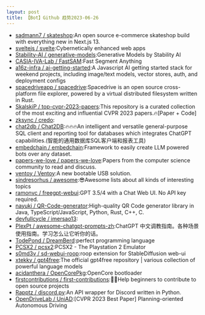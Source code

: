```yaml
---
layout: post
title: 【Bot】Github 趋势2023-06-26
---
```


* [sadmann7 / skateshop](https://github.com/sadmann7/skateshop):An open source e-commerce skateshop build with everything new in Next.js 13.
* [sveltejs / svelte](https://github.com/sveltejs/svelte):Cybernetically enhanced web apps
* [Stability-AI / generative-models](https://github.com/Stability-AI/generative-models):Generative Models by Stability AI
* [CASIA-IVA-Lab / FastSAM](https://github.com/CASIA-IVA-Lab/FastSAM):Fast Segment Anything
* [a16z-infra / ai-getting-started](https://github.com/a16z-infra/ai-getting-started):A Javascript AI getting started stack for weekend projects, including image/text models, vector stores, auth, and deployment configs
* [spacedriveapp / spacedrive](https://github.com/spacedriveapp/spacedrive):Spacedrive is an open source cross-platform file explorer, powered by a virtual distributed filesystem written in Rust.
* [SkalskiP / top-cvpr-2023-papers](https://github.com/SkalskiP/top-cvpr-2023-papers):This repository is a curated collection of the most exciting and influential CVPR 2023 papers.🔥[Paper + Code]
* [zksync / credo](https://github.com/zksync/credo):
* [chat2db / Chat2DB](https://github.com/chat2db/Chat2DB):🔥🔥🔥An intelligent and versatile general-purpose SQL client and reporting tool for databases which integrates ChatGPT capabilities.(智能的通用数据库SQL客户端和报表工具)
* [embedchain / embedchain](https://github.com/embedchain/embedchain):Framework to easily create LLM powered bots over any dataset.
* [papers-we-love / papers-we-love](https://github.com/papers-we-love/papers-we-love):Papers from the computer science community to read and discuss.
* [ventoy / Ventoy](https://github.com/ventoy/Ventoy):A new bootable USB solution.
* [sindresorhus / awesome](https://github.com/sindresorhus/awesome):😎Awesome lists about all kinds of interesting topics
* [ramonvc / freegpt-webui](https://github.com/ramonvc/freegpt-webui):GPT 3.5/4 with a Chat Web UI. No API key required.
* [nayuki / QR-Code-generator](https://github.com/nayuki/QR-Code-generator):High-quality QR Code generator library in Java, TypeScript/JavaScript, Python, Rust, C++, C.
* [devfullcycle / imersao13](https://github.com/devfullcycle/imersao13):
* [PlexPt / awesome-chatgpt-prompts-zh](https://github.com/PlexPt/awesome-chatgpt-prompts-zh):ChatGPT 中文调教指南。各种场景使用指南。学习怎么让它听你的话。
* [TodePond / DreamBerd](https://github.com/TodePond/DreamBerd):perfect programming language
* [PCSX2 / pcsx2](https://github.com/PCSX2/pcsx2):PCSX2 - The Playstation 2 Emulator
* [s0md3v / sd-webui-roop](https://github.com/s0md3v/sd-webui-roop):roop extension for StableDiffusion web-ui
* [xtekky / gpt4free](https://github.com/xtekky/gpt4free):The official gpt4free repository | various collection of powerful language models
* [acidanthera / OpenCorePkg](https://github.com/acidanthera/OpenCorePkg):OpenCore bootloader
* [firstcontributions / first-contributions](https://github.com/firstcontributions/first-contributions):🚀✨Help beginners to contribute to open source projects
* [Rapptz / discord.py](https://github.com/Rapptz/discord.py):An API wrapper for Discord written in Python.
* [OpenDriveLab / UniAD](https://github.com/OpenDriveLab/UniAD):[CVPR 2023 Best Paper] Planning-oriented Autonomous Driving
